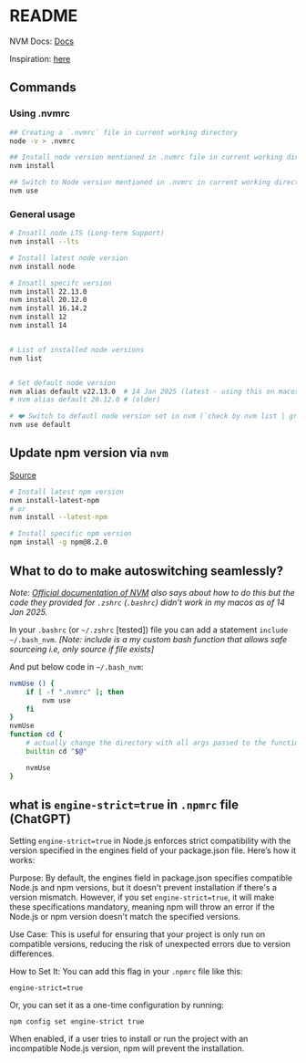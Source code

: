 # README

NVM Docs: [Docs](https://github.com/nvm-sh/nvm)

Inspiration: [here](https://stackoverflow.com/questions/57110542/how-to-write-a-nvmrc-file-which-automatically-change-node-version)

## Commands

### Using .nvmrc

```sh
## Creating a `.nvmrc` file in current working directory
node -v > .nvmrc

## Install node version mentioned in .nvmrc file in current working directory
nvm install

## Switch to Node version mentioned in .nvmrc in current working directory
nvm use
```

### General usage

```bash
# Insatll node LTS (Long-term Support)
nvm install --lts

# Install latest node version
nvm install node

# Insatll specifc version
nvm install 22.13.0
nvm install 20.12.0
nvm install 16.14.2
nvm install 12
nvm install 14


# List of installed node versions
nvm list


# Set default node version
nvm alias default v22.13.0	# 14 Jan 2025 (latest - using this on macos)
# nvm alias default 20.12.0	# (older)

# ❤️ Switch to defautl node version set in nvm (`check by nvm list | grep default`) in the current shell session
nvm use default
```

## Update npm version via `nvm`

[Source](https://stackoverflow.com/a/33575448)

```sh
# Install latest npm version
nvm install-latest-npm
# or
nvm install --latest-npm

# Install specific npm version
npm install -g npm@8.2.0
```

## What to do to make autoswitching seamlessly?

*Note: [Official documentation of NVM](https://github.com/nvm-sh/nvm#calling-nvm-use-automatically-in-a-directory-with-a-nvmrc-file) also says about how to do this but the code they provided for `.zshrc` (`.bashrc`) didn't work in my macos as of 14 Jan 2025.*

In your `.bashrc` (or `~/.zshrc` [tested]) file you can add a statement `include ~/.bash_nvm`. *[Note: include is a my custom bash function that allows safe sourceing i.e, only source if file exists]*

And put below code in `~/.bash_nvm`:

```bash
nvmUse () {
	if [ -f ".nvmrc" ]; then
		nvm use
	fi
}
nvmUse
function cd {
    # actually change the directory with all args passed to the function
    builtin cd "$@"

	nvmUse
}
```

## what is `engine-strict=true` in `.npmrc` file (ChatGPT)

Setting `engine-strict=true` in Node.js enforces strict compatibility with the version specified in the engines field of your package.json file. Here’s how it works:

Purpose: By default, the engines field in package.json specifies compatible Node.js and npm versions, but it doesn't prevent installation if there's a version mismatch. However, if you set `engine-strict=true`, it will make these specifications mandatory, meaning npm will throw an error if the Node.js or npm version doesn't match the specified versions.

Use Case: This is useful for ensuring that your project is only run on compatible versions, reducing the risk of unexpected errors due to version differences.

How to Set It: You can add this flag in your `.npmrc` file like this:

`engine-strict=true`

Or, you can set it as a one-time configuration by running:

`npm config set engine-strict true`

When enabled, if a user tries to install or run the project with an incompatible Node.js version, npm will prevent the installation.
